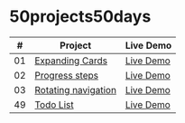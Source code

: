 ﻿# 50projects50days


|  #  | Project                                                                                          | Live Demo                                                                                         |
| :-: | ------------------------------------------------------------------------------------------------ | ------------------------------------------------------------------------------------------------- |
| 01  | [Expanding Cards](https://github.com/bayanghaben/50projects50days/tree/main/expanding-cards)     | [Live Demo](https://raw.githack.com/bayanghaben/50projects50days/main/expanding-cards/index.html) |
| 02  | [Progress steps](https://github.com/bayanghaben/50projects50days/tree/main/progress-steps)     | [Live Demo](https://raw.githack.com/bayanghaben/50projects50days/main/progress-steps/index.html) |
| 03  | [Rotating navigation](https://github.com/bayanghaben/50projects50days/tree/main/expanding-cards) | [Live Demo](https://raw.githack.com/bayanghaben/50projects50days/main/expanding-cards/index.html) |
| 49  | [Todo List](https://github.com/bayanghaben/50projects50days/tree/main/todo-list)                 | [Live Demo](https://bayanghaben.github.io/todolist-day49/)                                        |

